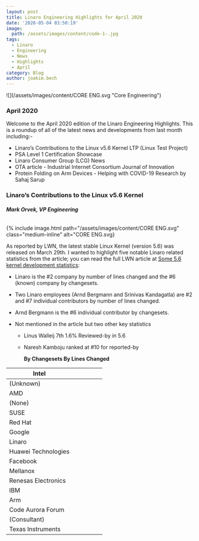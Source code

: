 ```yaml
---
layout: post
title: Linaro Engineering Highlights for April 2020
date: '2020-05-04 03:50:19'
image:
  path: /assets/images/content/code-1-.jpg
tags:
  - Linaro
  - Engineering
  - News
  - Highlights
  - April
category: Blog
author: joakim.bech
---
```

![](/assets/images/content/CORE ENG.svg "Core Engineering")

### **April 2020**

Welcome to the April 2020 edition of the Linaro Engineering Highlights. This is a roundup of all of the latest news and developments from last month including:- 

* Linaro’s Contributions to the Linux v5.6 Kernel LTP (Linux Test Project) 
* PSA Level 1 Certification Showcase
* Linaro Consumer Group (LCG) News
* OTA article - Industrial Internet Consortium Journal of Innovation
* Protein Folding on Arm Devices - Helping with COVID-19 Research by Sahaj Sarup

### Linaro’s Contributions to the Linux v5.6 Kernel

###### **Mark Orvek, VP Engineering**

{% include image.html path="/assets/images/content/CORE ENG.svg" class="medium-inline" alt="CORE ENG.svg}

As reported by LWN, the latest stable Linux Kernel (version 5.6) was released on March 29th. I wanted to highlight five notable Linaro related statistics from the article; you can read the full LWN article at [Some 5.6 kernel development statistics](https://www.google.com/url?q=https://lwn.net/Articles/816162/&sa=D&ust=1588606655099000):

* Linaro is the #2 company by number of lines changed and the #6 (known) company by changesets. 
* Two Linaro employees (Arnd Bergmann and Srinivas Kandagatla) are #2 and #7 individual contributors by number of lines changed.
* Arnd Bergmann is the #6 individual contributor by changesets.
* Not mentioned in the article but two other key statistics  

  * Linus Walleij 7th 1.6% Reviewed-by in 5.6 
  * Naresh Kamboju ranked at #10 for reported-by

     **By Changesets         By Lines Changed**

| Intel               |     |     |     |     |     |
| ------------------- | --- | --- | --- | --- | --- |
| (Unknown)           |     |     |     |     |     |
| AMD                 |     |     |     |     |     |
| (None)              |     |     |     |     |     |
| SUSE                |     |     |     |     |     |
| Red Hat             |     |     |     |     |     |
| Google              |     |     |     |     |     |
| Linaro              |     |     |     |     |     |
| Huawei Technologies |     |     |     |     |     |
| Facebook            |     |     |     |     |     |
| Mellanox            |     |     |     |     |     |
| Renesas Electronics |     |     |     |     |     |
| IBM                 |     |     |     |     |     |
| Arm                 |     |     |     |     |     |
| Code Aurora Forum   |     |     |     |     |     |
| (Consultant)        |     |     |     |     |     |
| Texas Instruments   |     |     |     |     |     |